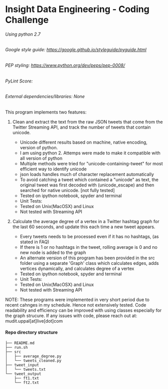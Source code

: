 Insight Data Engineering - Coding Challenge
===========================================================

###### Using python 2.7
###### Google style guide: https://google.github.io/styleguide/pyguide.html
###### PEP styling: https://www.python.org/dev/peps/pep-0008/
###### PyLint Score: 
###### External dependencies/libraries: None

This program implements two features:

1. Clean and extract the text from the raw JSON tweets that come from the Twitter Streaming API, and track the number of tweets that contain unicode.

    - Unicode different results based on machine, native encoding, version of python. 
    - I am using python 2. Attemps were made to make it compatible with all version of python
    - Multiple methods were tried for "unicode-containing-tweet" for most efficient way to identify unicode
    - json loads handles much of character replacement automatically 
    - To avoid catching a tweet which contained a "unicode" as text, the original tweet was first decoded with (unicode_escape) and then searched for native unicode. [not fully tested]
    - Tested on ipython notebook, spyder and terminal
    - Unit Tests: 
    - Tested on Unix(MacOSX) and Linux
    - Not tested with Streaming API 





2. Calculate the average degree of a vertex in a Twitter hashtag graph for the last 60 seconds, and update this each time a new tweet appears.



    - Every tweets needs to be processed even if it has no hashtags, (as stated in FAQ)
    - If there is 1 or no hashtags in the tweet, rolling average is 0 and no new node is added to the graph
    - An alternate version of this program has been provided in the src folder using a separate 'Graph' class which calculates edges, adds vertices dynamically, and calculates degree of a vertex
    - Tested on ipython notebook, spyder and terminal
    - Unit Tests: 
    - Tested on Unix(MacOSX) and Linux
    - Not tested with Streaming API 







NOTE: These programs were implemented in very short period due to recent cahnges in my schedule. Hence not extensively tested. Code readability and efficiency can be improved with using classes especially for the graph strucure. If any issues with code, please reach out at: mudit.uppal[at]live[dot]com 


#### Repo directory structure

	├── README.md  
	├── run.sh  
	├── src  
	│   ├── average_degree.py  
	│   └── tweets_cleaned.py  
	├── tweet_input  
	│   └── tweets.txt  
	└── tweet_output  
	    ├── ft1.txt  
	    └── ft2.txt  


